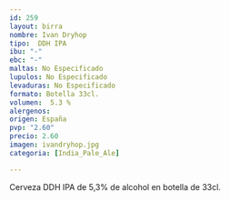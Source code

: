```yaml
---
id: 259
layout: birra
nombre: Ivan Dryhop
tipo:  DDH IPA
ibu: "-"
ebc: "-"
maltas: No Especificado
lupulos: No Especificado
levaduras: No Especificado
formato: Botella 33cl.
volumen:  5.3 %
alergenos: 
origen: España
pvp: "2.60"
precio: 2.60
imagen: ivandryhop.jpg
categoria: [India_Pale_Ale]

---
```

Cerveza DDH IPA de 5,3% de alcohol en botella de 33cl.